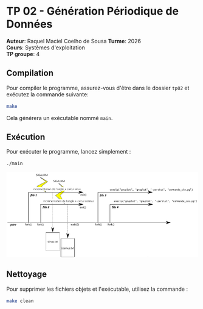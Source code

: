 # TP 02 - Génération Périodique de Données

**Auteur**: Raquel Maciel Coelho de Sousa 
**Turme**: 2026  
**Cours**: Systèmes d'exploitation  
**TP groupe**: 4  

## Compilation

Pour compiler le programme, assurez-vous d'être dans le dossier `tp02` et exécutez la commande suivante:

```bash
make
```

Cela générera un exécutable nommé `main`.

## Exécution

Pour exécuter le programme, lancez simplement :

```bash
./main
```

![](image.png)


## Nettoyage

Pour supprimer les fichiers objets et l'exécutable, utilisez la commande :

```bash
make clean
```